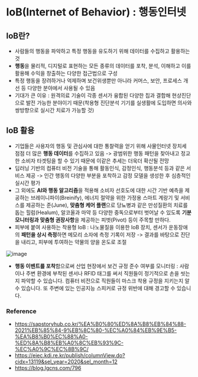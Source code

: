 # IoB(Internet of Behavior) : 행동인터넷

## IoB란?
- 사람들의 행동을 파악하고 특정 행동을 유도하기 위해 데이터를 수집하고 활용하는 것
- **행동**을 물리적, 디지털로 표현하는 모든 종류의 데이터를 포착, 분석, 이해하고 이를 활용해 수익을 창출하는 다양한 접근법으로 구성
- 특정 행동을 장려하거나 억제하며 보건위생뿐만 아니라 커머스, 보안, 프로세스 개선 등 다양한 분야에서 사용될 수 있음
- 기대가 큰 이유 : 원격의료 기술이 각종 센서가 융합된 다양한 칩과 결합해 현상진단으로 발전 가능한 분야이기 때문(착용형 진단분석 기기를 실생활에 도입하면 의사와 쌍방향으로 실시간 치료가 가능할 것)

## IoB 활용
- 기업들은 사용자의 행동 및 관심사에 대한 통찰력을 얻기 위해 사물인터넷 장치세 점점 더 많은 **행동 데이터**를 수집하고 있음 -> 광범위한 행동 패턴을 찾아내고 정교한 소비자 타겟팅을 할 수 있기 때문에 이같은 추세는 더욱더 확산될 전망
- 딥러닝 기반의 컴퓨터 비전 기술을 통해 활동인식, 감정인식, 행동분석 등과 같은 서비스 제공 -> 인간 행동의 다양한 부분을 포착하고 감정 모델을 생성한 후 심층적인 실시간 평가
- 그 외에도 **AI와 행동 알고리즘**을 적용해 소비자 선호도에 대한 시간 기반 예측을 제공하는 브레이니파이(Breinify), 에너지 절약을 위한 가정용 스마트 계랑기 및 서비스를 제공하는 준(June), **맞춤형 케어 플랜**으로 당뇨병과 같은 만성질환의 치료를 돕는 힐럼(Healum), 알코올과 마약 등 다양한 중독으로부터 벗어날 수 있도록 **기분 모니터링과 맞춤형 권장사항**을 제공하는 피벗(Pivot) 등이 주목할 만하다.
- 피부에 붙여 사용하는 착용형 IoB : 나노물질을 이용한 IoB 장치, 센서가 운동장애의 **패턴을 상시 측정**하면 메모리 소자에 측정 기록이 저장 -> 결과를 바탕으로 진단을 내리고, 피부에 투여하는 약물의 양을 온도로 조절

![image](https://user-images.githubusercontent.com/69454805/130320294-59aa2fed-5789-4de3-9e81-4445366f1f54.png)
- **행동 이벤트를 포착**함으로써 산업 현장에서 보건 규정 준수 여부를 모니터링 : 사람이나 주변 환경에 부착된 센서나 RFID 태그를 써서 직원들이 정기적으로 손을 씻는지 파악할 수 있습니다. 컴퓨터 비전으로 직원들이 마스크 착용 규정을 지키는지 알 수 있습니다. 또 주변에 있는 인공지능 스피커로 규정 위반에 대해 경고할 수 있습니다.


### Reference
- https://sapstoryhub.co.kr/%EA%B0%80%ED%8A%B8%EB%84%88-2021%EB%85%84-9%EB%8C%80-%EC%A0%84%EB%9E%B5-%EA%B8%B0%EC%88%A0-%ED%8A%B8%EB%A0%8C%EB%93%9C-%EC%A0%9C%EC%8B%9C/
- https://eiec.kdi.re.kr/publish/columnView.do?cidx=13119&sel_year=2020&sel_month=12
- https://blog.lgcns.com/796